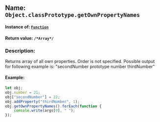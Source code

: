## Name: `Object.classPrototype.getOwnPropertyNames`

#### Instance of: [`Function`](Function.md)

#### Return value: `/*Array*/`

### Description:

Returns array of all own properties. Order is not specified.
Possible output for following example is:
"secondNumber prototype number thirdNumber"

#### Example:

```js
let obj;
obj.number = 21;
obj["secondNumber"] = 22;
obj.addProperty("thirdNumber", 1);
obj.getOwnPropertyNames().forEach(function {
    console.write(args[0], " ");
});
```

